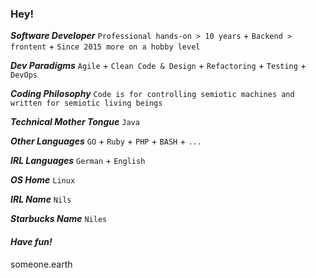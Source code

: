### Hey!

***Software Developer*** 
`Professional hands-on > 10 years` + 
`Backend > frontent` + 
`Since 2015 more on a hobby level`

***Dev Paradigms*** 
`Agile` + `Clean Code & Design` + `Refactoring` + `Testing` + `DevOps`

***Coding Philosophy*** 
`Code is for controlling semiotic machines and written for semiotic living beings`

***Technical Mother Tongue*** 
`Java`

***Other Languages*** 
`GO` + `Ruby` + `PHP` + `BASH` + `...`

***IRL Languages*** 
`German` + `English`

***OS Home*** 
`Linux`

***IRL Name*** 
`Nils`

***Starbucks Name*** 
`Niles`

#### *Have fun!*

someone.earth

